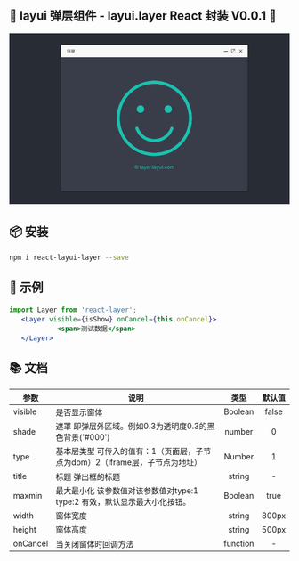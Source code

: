 
## 🎉 layui 弹层组件 - layui.layer React 封装 V0.0.1 🎉

![示例图](image.png "layer")

## 📦 安装

```bash
npm i react-layui-layer --save
```

## 🔨 示例

```jsx
import Layer from 'react-layer';
   <Layer visible={isShow} onCancel={this.onCancel}>
            <span>测试数据</span>
   </Layer>
```

## 📚 文档

| 参数        | 说明   |  类型  | 默认值  |
| --------   | -----  | :----:  |:----:  |
| visible | 是否显示窗体 | Boolean | false |
| shade  | 遮罩 即弹层外区域。例如0.3为透明度0.3的黑色背景('#000')  |   number    |  0   |
| type | 基本层类型 可传入的值有：1（页面层，子节点为dom）2（iframe层，子节点为地址） |  Number    |  1  |
| title  | 标题 弹出框的标题 |  string  |   -  |
| maxmin | 最大最小化 该参数值对该参数值对type:1 type:2 有效，默认显示最大小化按钮。 |Boolean|true|
| width |窗体宽度 |string| 800px|
| height |窗体高度 |string| 500px|
| onCancel | 当关闭窗体时回调方法 | function | - |